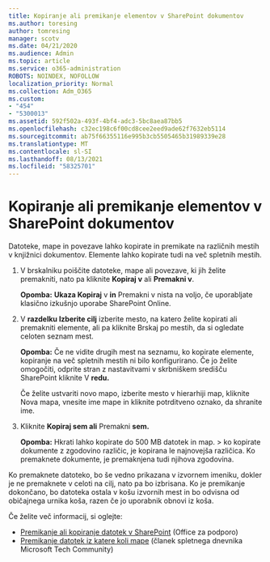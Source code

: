 ```yaml
---
title: Kopiranje ali premikanje elementov v SharePoint dokumentov
ms.author: toresing
author: tomresing
manager: scotv
ms.date: 04/21/2020
ms.audience: Admin
ms.topic: article
ms.service: o365-administration
ROBOTS: NOINDEX, NOFOLLOW
localization_priority: Normal
ms.collection: Adm_O365
ms.custom:
- "454"
- "5300013"
ms.assetid: 592f502a-493f-4bf4-adc3-5bc8aea87bb5
ms.openlocfilehash: c32ec198c6f00cd8cee2eed9ade62f7632eb5114
ms.sourcegitcommit: ab75f66355116e995b3cb5505465b31989339e28
ms.translationtype: MT
ms.contentlocale: sl-SI
ms.lasthandoff: 08/13/2021
ms.locfileid: "58325701"
---
```

# <a name="copy-or-move-items-in-a-sharepoint-document-library"></a>Kopiranje ali premikanje elementov v SharePoint dokumentov

Datoteke, mape in povezave lahko kopirate in premikate na različnih mestih v knjižnici dokumentov. Elemente lahko kopirate tudi na več spletnih mestih. 
  
1. V brskalniku poiščite datoteke, mape ali povezave, ki jih želite premakniti, nato pa kliknite **Kopiraj v** ali **Premakni v**.

    **Opomba:** **Ukaza Kopiraj** v **in** Premakni v nista na voljo, če uporabljate klasično izkušnjo uporabe SharePoint Online.
  
2. V **razdelku Izberite cilj** izberite mesto, na katero želite kopirati ali premakniti elemente, ali pa kliknite Brskaj po mestih, da si ogledate celoten seznam mest. 

    **Opomba:** Če ne vidite drugih mest na seznamu, ko kopirate elemente, kopiranje na več spletnih mestih ni bilo konfigurirano. Če jo želite omogočiti, odprite stran z nastavitvami v skrbniškem središču SharePoint kliknite V **redu.**
  
    Če želite ustvariti novo mapo, izberite mesto v hierarhiji map, kliknite Nova mapa, vnesite ime mape in kliknite potrditveno oznako, da shranite ime.

3. Kliknite **Kopiraj sem ali** Premakni **sem.**

    **Opomba:** Hkrati lahko kopirate do 500 MB datotek in map. > ko kopirate dokumente z zgodovino različic, je kopirana le najnovejša različica. Ko premaknete dokumente, je premaknjena tudi njihova zgodovina.
  
 Ko premaknete datoteko, bo še vedno prikazana v izvornem imeniku, dokler je ne premaknete v celoti na cilj, nato pa bo izbrisana. Ko je premikanje dokončano, bo datoteka ostala v košu izvornih mest in bo odvisna od običajnega urnika koša, razen če jo uporabnik obnovi iz koša.

Če želite več informacij, si oglejte:

 - [Premikanje ali kopiranje datotek v SharePoint](https://support.office.com/article/move-or-copy-files-in-sharepoint-00e2f483-4df3-46be-a861-1f5f0c1a87bc) (Office za podporo)
 - [Premikanje datotek iz katere koli mape](https://techcommunity.microsoft.com/t5/Microsoft-SharePoint-Blog/Now-move-files-anywhere-in-Office-365-SharePoint-and-OneDrive/ba-p/146973) (članek spletnega dnevnika Microsoft Tech Community)  